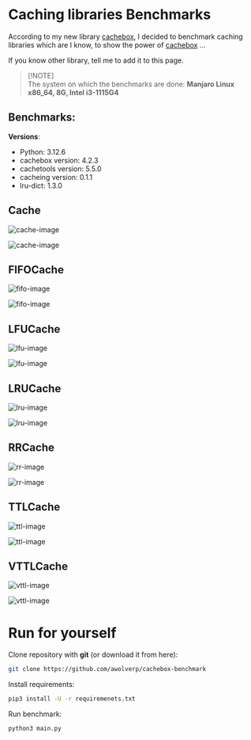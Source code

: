 # Caching libraries Benchmarks
According to my new library [cachebox](https://github.com/awolverp/cachebox), I decided to benchmark caching libraries
which are I know, to show the power of [cachebox](https://github.com/awolverp/cachebox) ...

If you know other library, tell me to add it to this page.

> [!NOTE]\
> The system on which the benchmarks are done: **Manjaro Linux x86_64, 8G, Intel i3-1115G4**

## Benchmarks:
**Versions**:
- Python: 3.12.6
- cachebox version: 4.2.3
- cachetools version: 5.5.0
- cacheing version: 0.1.1
- lru-dict: 1.3.0

## Cache

![cache-image](plots/cache.png)

![cache-image](plots/cache_eq.png)

## FIFOCache

![fifo-image](plots/fifocache.png)

![fifo-image](plots/fifocache_eq.png)

## LFUCache

![lfu-image](plots/lfucache.png)

![lfu-image](plots/lfucache_eq.png)

## LRUCache

![lru-image](plots/lrucache.png)

![lru-image](plots/lrucache_eq.png)

## RRCache

![rr-image](plots/rrcache.png)

![rr-image](plots/rrcache_eq.png)

## TTLCache

![ttl-image](plots/ttlcache.png)

![ttl-image](plots/ttlcache_eq.png)

## VTTLCache

![vttl-image](plots/vttlcache.png)

![vttl-image](plots/vttlcache_eq.png)

# Run for yourself
Clone repository with **git** (or download it from here):
```bash
git clone https://github.com/awolverp/cachebox-benchmark
```

Install requirements:
```bash
pip3 install -U -r requiremenets.txt
```

Run benchmark:
```bash
python3 main.py
```
